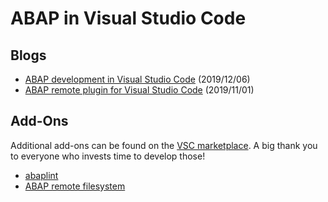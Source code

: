 # ABAP in Visual Studio Code

## Blogs

* [ABAP development in Visual Studio Code](https://blogs.sap.com/2019/12/06/abap-development-in-vs-code/) (2019/12/06)
* [ABAP remote plugin for Visual Studio Code](https://blogs.sap.com/2019/01/11/abap-remote-plugin-for-visual-studio-code/) (2019/11/01)

## Add-Ons

Additional add-ons can be found on the [VSC marketplace](https://marketplace.visualstudio.com/). A big thank you to everyone who invests time to develop those!

* [abaplint](https://marketplace.visualstudio.com/items?itemName=larshp.vscode-abaplint)
* [ABAP remote filesystem](https://marketplace.visualstudio.com/items?itemName=murbani.vscode-abap-remote-fs)
